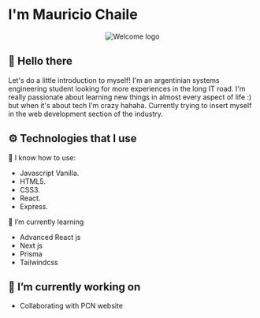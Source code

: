 
# I'm **Mauricio Chaile**

<picture>
 <center>
   <source media="(prefers-color-scheme: dark)" srcset="https://www.freepnglogos.com/uploads/welcome-png/classic-red-welcome-banner-transparent-png-stickpng-26.png">
   <source media="(prefers-color-scheme: light)" srcset="https://www.freepnglogos.com/uploads/welcome-png/classic-red-welcome-banner-transparent-png-stickpng-26.png">
   <img alt="Welcome logo" src="https://www.freepnglogos.com/uploads/welcome-png/classic-red-welcome-banner-transparent-png-stickpng-26.png">
 </center>
</picture>

## 👋 Hello there 
Let's do a little introduction to myself!
I'm an argentinian systems engineering student looking for more experiences in the long IT road. 
I'm really passionate about learning new things in almost every aspect of life :) but when it's about tech I'm crazy hahaha.
Currently trying to insert myself in the web development section of the industry. 




## ⚙ Technologies that I use 
🧠 I know how to use:
+ Javascript Vanilla.
+ HTML5.
+ CSS3.
+ React.
+ Express.

🌱 I’m currently learning
- Advanced React js
- Next js
- Prisma
- Tailwindcss

## 🔭 I’m currently working on
* Collaborating with PCN website


<!--
**MauriJC/MauriJC** is a ✨ _special_ ✨ repository because its `README.md` (this file) appears on your GitHub profile.

Here are some ideas to get you started:

- 🔭 I’m currently working on ...
 ...
- 👯 I’m looking to collaborate on ...
- 🤔 I’m looking for help with ...
- 💬 Ask me about ...
- 📫 How to reach me: ...
- 😄 Pronouns: ...
- ⚡ Fun fact: ...
-->
